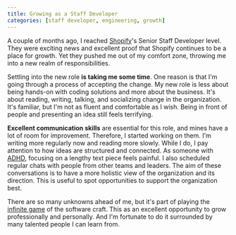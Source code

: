 ```yaml
---
title: Growing as a Staff Developer
categories: [staff developer, engineering, growth]
---
```


A couple of months ago, I reached [Shopify](https://shopify.com)'s Senior Staff Developer level. They were exciting news and excellent proof that Shopify continues to be a place for growth. Yet they pushed me out of my comfort zone, throwing me into a new realm of responsibilities.

Settling into the new role **is taking me some time**. One reason is that I'm going through a process of accepting the change. My new role is less about being hands-on with coding solutions and more about the business. It's about reading, writing, talking, and socializing change in the organization. It's familiar, but I'm not as fluent and comfortable as I wish. Being in front of people and presenting an idea still feels terrifying.

**Excellent communication skills** are essential for this role, and mines have a lot of room for improvement. Therefore, I started working on them. I'm writing more regularly now and reading more slowly. While I do, I pay attention to how ideas are structured and connected. As someone with [ADHD](https://en.wikipedia.org/wiki/Attention_deficit_hyperactivity_disorder), focusing on a lengthy text piece feels painful. I also scheduled regular chats with people from other teams and leaders. The aim of these conversations is to have a more holistic view of the organization and its direction. This is useful to spot opportunities to support the organization best.

There are so many unknowns ahead of me, but it's part of playing the [infinite game](https://en.wikipedia.org/wiki/The_Infinite_Game) of the software craft. This as an excellent opportunity to grow professionally and personally. And I'm fortunate to do it surrounded by many talented people I can learn from.
